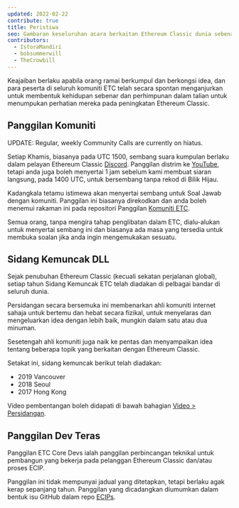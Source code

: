 ```yaml
---
updated: 2022-02-22
contribute: true
title: Peristiwa
seo: Gambaran keseluruhan acara berkaitan Ethereum Classic dunia sebenar dan maya. Sidang Kemuncak ETC dan Panggilan Komuniti mingguan dialu-alukan kepada semua!
contributors:
  - IstoraMandiri
  - bobsummerwill
  - TheCrowbill
---
```


Keajaiban berlaku apabila orang ramai berkumpul dan berkongsi idea, dan para peserta di seluruh komuniti ETC telah secara spontan menganjurkan untuk membentuk kehidupan sebenar dan perhimpunan dalam talian untuk menumpukan perhatian mereka pada peningkatan Ethereum Classic.

## Panggilan Komuniti

UPDATE:  Regular, weekly Community Calls are currently on hiatus.

Setiap Khamis, biasanya pada UTC 1500, sembang suara kumpulan berlaku dalam pelayan Ethereum Classic [Discord](https://ethereumclassic.org/discord). Panggilan distrim ke [YouTube](https://www.youtube.com/channel/UCp07VPnC1ejyAp5gMvvA4dw/videos), tetapi anda juga boleh menyertai 1 jam sebelum kami membuat siaran langsung, pada 1400 UTC, untuk bersembang tanpa rekod di Bilik Hijau.

Kadangkala tetamu istimewa akan menyertai sembang untuk Soal Jawab dengan komuniti. Panggilan ini biasanya direkodkan dan anda boleh menemui rakaman ini pada repositori Panggilan [Komuniti ETC](https://github.com/ethereumclassic/community-calls).

Semua orang, tanpa mengira tahap penglibatan dalam ETC, dialu-alukan untuk menyertai sembang ini dan biasanya ada masa yang tersedia untuk membuka soalan jika anda ingin mengemukakan sesuatu.

## Sidang Kemuncak DLL

Sejak penubuhan Ethereum Classic (kecuali sekatan perjalanan global), setiap tahun Sidang Kemuncak ETC telah diadakan di pelbagai bandar di seluruh dunia.

Persidangan secara bersemuka ini membenarkan ahli komuniti internet sahaja untuk bertemu dan hebat secara fizikal, untuk menyelaras dan mengeluarkan idea dengan lebih baik, mungkin dalam satu atau dua minuman.

Sesetengah ahli komuniti juga naik ke pentas dan menyampaikan idea tentang beberapa topik yang berkaitan dengan Ethereum Classic.

Setakat ini, sidang kemuncak berikut telah diadakan:

- 2019 Vancouver
- 2018 Seoul
- 2017 Hong Kong

Video pembentangan boleh didapati di bawah bahagian [Video > Persidangan](/videos/conferences).

## Panggilan Dev Teras

Panggilan ETC Core Devs ialah panggilan perbincangan teknikal untuk pembangun yang bekerja pada pelanggan Ethereum Classic dan/atau proses ECIP.

Panggilan ini tidak mempunyai jadual yang ditetapkan, tetapi berlaku agak kerap sepanjang tahun. Panggilan yang dicadangkan diumumkan dalam bentuk isu GitHub dalam repo [ECIPs](https://github.com/ethereumclassic/ECIPs/issues?q=is%3Aissue+Devs+Call).

